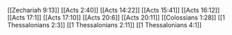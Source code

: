 [[Zechariah 9:13]]
[[Acts 2:40]]
[[Acts 14:22]]
[[Acts 15:41]]
[[Acts 16:12]]
[[Acts 17:1]]
[[Acts 17:10]]
[[Acts 20:6]]
[[Acts 20:11]]
[[Colossians 1:28]]
[[1 Thessalonians 2:3]]
[[1 Thessalonians 2:11]]
[[1 Thessalonians 4:1]]
